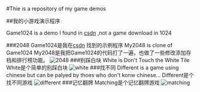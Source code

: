 #Thie is a repository of my game demos

##我的小游戏演示程序

Game1024 is a demo I found in [csdn](http://download.csdn.net/detail/eolu19900110/7647261)  ,not a game download in 1024

###2048
Game1024是我在[csdn](http://download.csdn.net/detail/eolu19900110/7647261) 找到的示例程序
My2048 is clone of Game1024
My2048是我把Game1024的代码打了一遍，也做了一些修改添加存档和排行榜功能。
![2048](http://images2015.cnblogs.com/blog/751394/201509/751394-20150929165159746-352382075.gif)
###别踩白块
White is Don't Touch the White Tile
White是个简单的别踩白块
![white](http://images2015.cnblogs.com/blog/751394/201509/751394-20150929165416730-445198641.gif)
###找不同
Different is a game using chinese but can be palyed by thoes who don't konw chinese...
Different是个找不同游戏
![different](http://images2015.cnblogs.com/blog/751394/201509/751394-20150929164533965-482754046.gif)
###记忆翻牌
Matching是个记忆翻牌游戏
![matching](http://images2015.cnblogs.com/blog/751394/201511/751394-20151107123203352-808181384.gif)